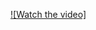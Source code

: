 [![Watch the video]](https://user-images.githubusercontent.com/5964494/217531816-0b3a74f2-9c4f-4681-8f68-d6b8ff491dca.mp4)

